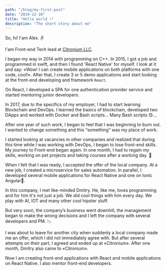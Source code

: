 ```yaml
---
path: "/blog/my-first-post"
date: "2019-12-10"
title: "Hello world ✌️"
description: "The short story about me"
---
```


So, hi! I'am Alex. ✌️

I'am Front-end Tech lead at <a href="https://citronium.com" rel="noopener noreferrer" target="_blank">Citronium LLC</a>.

I began my way in 2014 with programming on C++. In 2015, I got a job and programmed in swift, and then I found 'React Native' for myself. I look at it and say: «Wow! I can create mobile applications on both platforms with one code, cool!». After that, I create 3 or 5 demo applications and start looking at the front-end developing and framework `React`.

On React, I developed a SPA for one authentication provider service and started mentoring junior developers.

In 2017, due to the specifics of my employer, I had to start learning Blockchain and DevOps. I learned the basics of blockchain, developed two DApps and worked with Docker and Bash scripts... Many Bash scripts 😓...

After one year of such work, I began to feel that I was beginning to burn out. I wanted to change something and this “something” was my place of work.

I started looking at vacancies in other companies and realized that during this time while I was working with DevOps, I began to lose front-end skills. My journey to Front-end began again. In one month, I had to regain my skills, working on pet projects and taking courses after a working day. 🤯

When I felt that I was ready, I accepted the offer of the local company. At a new job, I created a microservice for sales automation. In parallel, I developed several mobile applications for React Native and one on Ionic Angular💩.

In this company, I met like-minded Dmitry. He, like me, loves programming and for him it's not just a job. We did cool things with him every day. We play with AI, IOT and many other cool hipster stuff.

But very soon, the company’s business went downhill, the management began to make the wrong decisions and I left the company with several developers and PM. 📉

I was about to leave for another city when suddenly a local company made me an offer, which I did not immediately agree with. But after several attempts on their part, I agreed and ended up at «Citronium». After one month, Dmitry also came to «Citronium».

Now I am creating front-end applications with React and mobile applications on React Native. I also mentor front-end developers.
